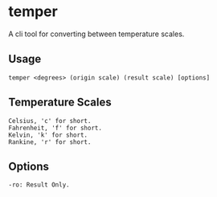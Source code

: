 # temper
A cli tool for converting between temperature scales.

## Usage
    temper <degrees> (origin scale) (result scale) [options]
## Temperature Scales
    Celsius, 'c' for short.
    Fahrenheit, 'f' for short.
    Kelvin, 'k' for short.
    Rankine, 'r' for short.
## Options
    -ro: Result Only.
